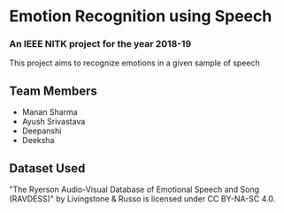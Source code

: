 # Emotion Recognition using Speech
### An IEEE NITK project for the year 2018-19
This project aims to recognize emotions in a given sample of speech
## Team Members

  - Manan Sharma
  - Ayush Srivastava
  - Deepanshi
  - Deeksha
 
## Dataset Used
"The Ryerson Audio-Visual Database of Emotional Speech and Song (RAVDESS)" by Livingstone & Russo is licensed under CC BY-NA-SC 4.0.
